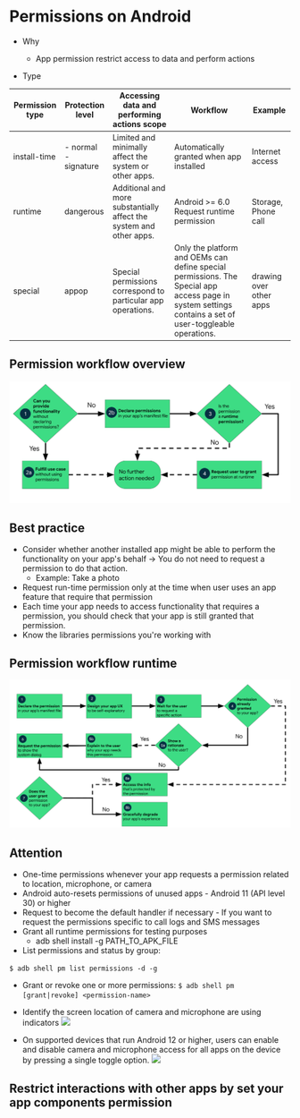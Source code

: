 # Permissions on Android

- Why
    - App permission restrict access to data and perform actions

- Type

| Permission type | Protection level| Accessing data and performing actions scope |Workflow | Example|
| ----------- | ----------- | ----------- | ----------- | ----------- | 
| install-time | - normal <br> - signature | Limited and minimally affect the system or other apps.| Automatically granted when app installed | Internet access|
| runtime | dangerous | Additional and more substantially affect the system and other apps. | Android >= 6.0 Request runtime permission| Storage, Phone call|
| special | appop | Special permissions correspond to particular app operations. | Only the platform and OEMs can define special permissions. The Special app access page in system settings contains a set of user-toggleable operations.| drawing over other apps|

## Permission workflow overview
![Permission workflow overview](permissions-workflow-overview.svg)

## Best practice
- Consider whether another installed app might be able to perform the functionality on your app's behalf -> You do not need to request a permission to do that action.
    - Example: Take a photo
- Request run-time permission only at the time when user uses an app feature that require that permission
- Each time your app needs to access functionality that requires a permission, you should check that your app is still granted that permission.
- Know the libraries permissions you're working with

## Permission workflow runtime
![Permission workflow runtime](permissions-workflow-runtime.svg)

## Attention
- One-time permissions whenever your app requests a permission related to location, microphone, or camera
- Android auto-resets permissions of unused apps - Android 11 (API level 30) or higher
- Request to become the default handler if necessary - If you want to request the permissions specific to call logs and SMS messages
- Grant all runtime permissions for testing purposes
    - adb shell install -g PATH_TO_APK_FILE
- List permissions and status by group:

```$ adb shell pm list permissions -d -g```
- Grant or revoke one or more permissions:
```$ adb shell pm [grant|revoke] <permission-name>```

- Identify the screen location of camera and microphone are using indicators
![](mic-camera-indicators.svg)
- On supported devices that run Android 12 or higher, users can enable and disable camera and microphone access for all apps on the device by pressing a single toggle option. ![](mic-camera-toggles.svg)

## Restrict interactions with other apps by set your app components permission